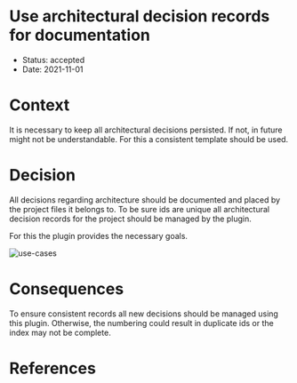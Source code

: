 # Use architectural decision records for documentation
 
* Status: accepted
* Date: 2021-11-01

# Context

It is necessary to keep all architectural decisions persisted. If not, in future might not be understandable.
For this a consistent template should be used.

# Decision

All decisions regarding architecture should be documented and placed by the project files it belongs to.
To be sure ids are unique all architectural decision records for the project should be managed by the plugin.

For this the plugin provides the necessary goals.

![use-cases](http://www.plantuml.com/plantuml/proxy?cache=no&src=https://raw.githubusercontent.com/ronnyfriedland/adr-maven-plugin/master/adr-maven-plugin/src/main/resources/adr/000_usecases.uml)

# Consequences

To ensure consistent records all new decisions should be managed using this plugin. Otherwise, the 
numbering could result in duplicate ids or the index may not be complete.

# References


